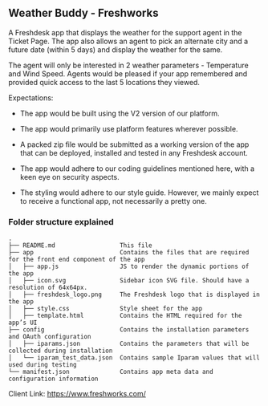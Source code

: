 ## Weather Buddy - Freshworks

A Freshdesk app that displays the weather for the support agent in the Ticket Page. The app also allows an agent to pick an alternate city and a future date (within 5 days) and display the weather for the same.

The agent will only be interested in 2 weather parameters - Temperature and Wind Speed. Agents would be pleased if your app remembered and provided quick access to the last 5 locations they viewed.

Expectations:

- The app would be built using the V2 version of our platform.

- The app would primarily use platform features wherever possible.

- A packed zip file would be submitted as a working version of the app that can be deployed, installed and tested in any Freshdesk account.

- The app would adhere to our coding guidelines mentioned here, with a keen eye on security aspects.

- The styling would adhere to our style guide. However, we mainly expect to receive a functional app, not necessarily a pretty one.

### Folder structure explained

    .
    ├── README.md                  This file
    ├── app                        Contains the files that are required for the front end component of the app
    │   ├── app.js                 JS to render the dynamic portions of the app
    │   ├── icon.svg               Sidebar icon SVG file. Should have a resolution of 64x64px.
    │   ├── freshdesk_logo.png     The Freshdesk logo that is displayed in the app
    │   ├── style.css              Style sheet for the app
    │   ├── template.html          Contains the HTML required for the app’s UI
    ├── config                     Contains the installation parameters and OAuth configuration
    │   ├── iparams.json           Contains the parameters that will be collected during installation
    │   └── iparam_test_data.json  Contains sample Iparam values that will used during testing
    └── manifest.json              Contains app meta data and configuration information
Client Link: https://www.freshworks.com/
